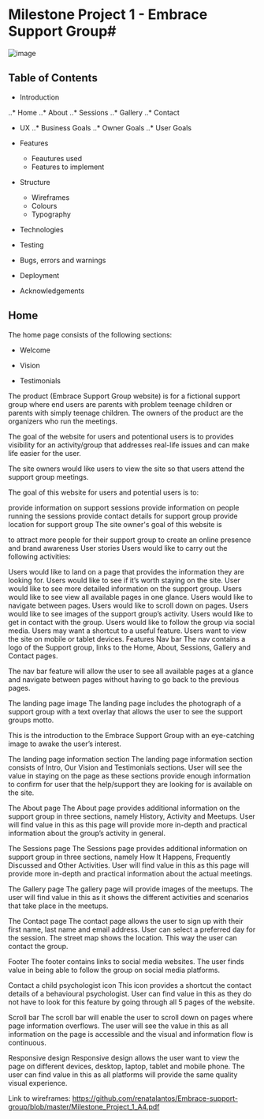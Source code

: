 # Milestone Project 1 - Embrace Support Group#
![image](https://user-images.githubusercontent.com/82510814/119694410-1a685c80-be45-11eb-9f54-7d8e9e37d6df.png)

## Table of Contents

* Introduction

..* Home
..* About
..* Sessions
..* Gallery
..* Contact

* UX
..* Business Goals
..* Owner Goals
..* User Goals

* Features
  * Feautures used
  * Features to implement

* Structure
  * Wireframes
  * Colours
  * Typography

* Technologies

* Testing

* Bugs, errors and warnings

* Deployment

* Acknowledgements

## Home

The home page consists of the following sections:

* Welcome

* Vision

* Testimonials








The product (Embrace Support Group website) is for a fictional support group where end users are parents with problem teenage children or parents with simply teenage children. The owners of the product are the organizers who run the meetings.

The goal of the website for users and potentional users is to provides visibility for an activity/group that addresses real-life issues and can make life easier for the user.

The site owners would like users to view the site so that users attend the support group meetings.

The goal of this website for users and potential users is to:

provide information on support sessions
provide information on people running the sessions
provide contact details for support group
provide location for support group
The site owner's goal of this website is

to attract more people for their support group
to create an online presence and brand awareness
User stories
Users would like to carry out the following activities:

Users would like to land on a page that provides the information they are looking for.
Users would like to see if it’s worth staying on the site.
User would like to see more detailed information on the support group.
Users would like to see view all available pages in one glance.
Users would like to navigate between pages.
Users would like to scroll down on pages.
Users would like to see images of the support group’s activity.
Users would like to get in contact with the group.
Users would like to follow the group via social media.
Users may want a shortcut to a useful feature.
Users want to view the site on mobile or tablet devices.
Features
Nav bar
The nav contains a logo of the Support group, links to the Home, About, Sessions, Gallery and Contact pages.

The nav bar feature will allow the user to see all available pages at a glance and navigate between pages without having to go back to the previous pages.

The landing page image
The landing page includes the photograph of a support group with a text overlay that allows the user to see the support groups motto.

This is the introduction to the Embrace Support Group with an eye-catching image to awake the user’s interest.

The landing page information section The landing page information section consists of Intro, Our Vision and Testimonials sections. User will see the value in staying on the page as these sections provide enough information to confirm for user that the help/support they are looking for is available on the site.

The About page The About page provides additional information on the support group in three sections, namely History, Activity and Meetups. User will find value in this as this page will provide more in-depth and practical information about the group’s activity in general.

The Sessions page The Sessions page provides additional information on support group in three sections, namely How It Happens, Frequently Discussed and Other Activities. User will find value in this as this page will provide more in-depth and practical information about the actual meetings.

The Gallery page The gallery page will provide images of the meetups. The user will find value in this as it shows the different activities and scenarios that take place in the meetups.

The Contact page The contact page allows the user to sign up with their first name, last name and email address. User can select a preferred day for the session. The street map shows the location. This way the user can contact the group.

Footer The footer contains links to social media websites. The user finds value in being able to follow the group on social media platforms.

Contact a child psychologist icon This icon provides a shortcut the contact details of a behavioural psychologist. User can find value in this as they do not have to look for this feature by going through all 5 pages of the website.

Scroll bar The scroll bar will enable the user to scroll down on pages where page information overflows. The user will see the value in this as all information on the page is accessible and the visual and information flow is continuous.

Responsive design Responsive design allows the user want to view the page on different devices, desktop, laptop, tablet and mobile phone. The user can find value in this as all platforms will provide the same quality visual experience.

Link to wireframes: https://github.com/renatalantos/Embrace-support-group/blob/master/Milestone_Project_1_A4.pdf